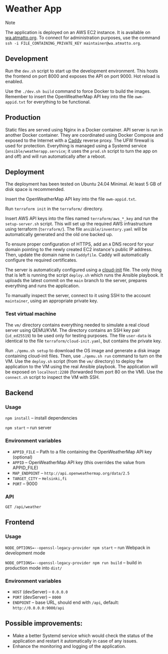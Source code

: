 # Weather App

> [!NOTE]
> The application is deployed on an AWS EC2 instance. It is available on [wa.atmatto.org](https://wa.atmatto.org). To connect for administration purposes, use the command `ssh -i FILE_CONTAINING_PRIVATE_KEY maintainer@wa.atmatto.org`.

## Development

Run the `dev.sh` script to start up the development environment. This hosts the frontend on port 8000 and exposes the API on port 9000. Hot reload is enabled.

Use the `./dev.sh build` command to force Docker to build the images. Remember to insert the OpenWeatherMap API key into the file `owm-appid.txt` for everything to be functional.

## Production

Static files are served using Nginx in a Docker container. API server is run in another Docker container. They are coordinated using Docker Compose and exposed to the Internet with a [Caddy](https://caddyserver.com/) reverse proxy. The UFW firewall is used for protection. Everything is managed using a Systemd service (`ansible/weatherapp.service`; it uses the `prod.sh` script to turn the app on and off) and will run automatically after a reboot.

## Deployment

The deployment has been tested on Ubuntu 24.04 Minimal. At least 5 GB of disk space is recommended.

Insert the OpenWeatherMap API key into the file `owm-appid.txt`.

Run `terraform init` in the `terraform/` directory.

Insert AWS API keys into the files named `terraform/aws_*_key` and run the `setup-server.sh` script. This will set up the required AWS infrastructure using terraform (`terraform/`). The file `ansible/inventory.yaml` will be automatically generated and the old one backed up.

To ensure proper configuration of HTTPS, add an `A` DNS record for your domain pointing to the newly created EC2 instance's public IP address. Then, update the domain name in `Caddyfile`. Caddy will automatically configure the required certificates.

The server is automatically configured using a [cloud-init](https://cloud-init.io/) file. The only thing that is left is running the script `deploy.sh` which runs the Ansible playbook. It uploads the latest commit on the `main` branch to the server, prepares everything and runs the application.

To manually inspect the server, connect to it using SSH to the account `maintainer`, using an appropriate private key.

### Test virtual machine

The `vm/` directory contains everything needed to simulate a real cloud server using QEMU/KVM. The directory contains an SSH key pair (`id_ed25519`) to be used only for testing purposes. The file `user-data` is identical to the file `terraform/cloud-init.yaml`, but contains the private key.

Run `./qemu.sh setup` to download the OS image and generate a disk image containing cloud-init files. Then, use `./qemu.sh run` command to turn on the VM. Use the `deploy.sh` script (from the `vm/` directory) to deploy the application to the VM using the real Ansible playbook. The application will be exposed on `localhost:2280` (forwarded from port 80 on the VM). Use the `connect.sh` script to inspect the VM with SSH.

## Backend

### Usage

`npm install` – install dependencies

`npm start` – run server

### Environment variables

- `APPID_FILE` – Path to a file containing the OpenWeatherMap API key (optional)
- `APPID` – OpenWeatherMap API key (this overrides the value from APPID_FILE)
- `MAP_ENDPOINT` – `http://api.openweathermap.org/data/2.5`
- `TARGET_CITY` – `Helsinki,fi`
- `PORT` – 9000

### API

`GET /api/weather`

## Frontend

### Usage

`NODE_OPTIONS=--openssl-legacy-provider npm start` – run Webpack in development mode

`NODE_OPTIONS=--openssl-legacy-provider npm run build` – build in production mode into `dist/`

### Environment variables

- `HOST` (devServer) – `0.0.0.0`
- `PORT` (devServer) – `8000`
- `ENDPOINT` – base URL, should end with `/api`, default: `http://0.0.0.0:9000/api`

## Possible improvements:

- Make a better Systemd service which would check the status of the application and restart it automatically in case of any issues.
- Enhance the monitoring and logging of the application.
